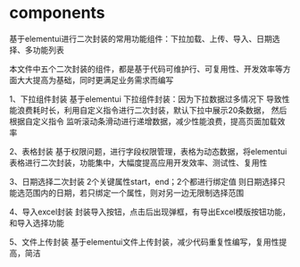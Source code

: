 # components
基于elementui进行二次封装的常用功能组件：下拉加载、上传、导入、日期选择、多功能列表

本文件中五个二次封装的组件，都是基于代码可维护行、可复用性、开发效率等方面大大提高为基础，同时更满足业务需求而编写

1、下拉组件封装
基于elementui 下拉组件封装：因为下拉数据过多情况下 导致性能浪费耗时长，利用自定义指令进行二次封装，默认下拉中展示20条数据，
然后根据自定义指令 监听滚动条滑动进行递增数据，减少性能浪费，提高页面加载效率

2、表格封装
基于权限问题，进行字段权限管理，表格为动态数据，将elementui表格进行二次封装，功能集中，大幅度提高应用开发效率、测试性、复用性

3、日期选择二次封装
2个关键属性start，end；2个都进行绑定值 则日期选择只能选范围内的日期，若只绑定一个属性，则对另一边无限制选择范围

4、导入excel封装
封装导入按钮，点击后出现弹框，有导出Excel模版按钮功能，和导入选择功能

5、文件上传封装
基于elementui文件上传封装，减少代码重复性编写，复用性提高，简洁
